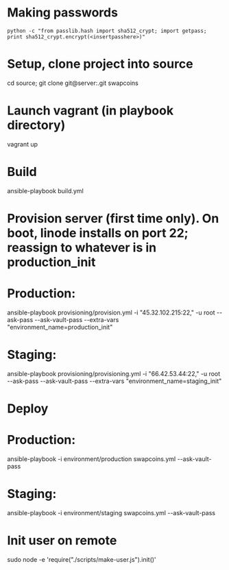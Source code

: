 # Making passwords
```
python -c "from passlib.hash import sha512_crypt; import getpass; print sha512_crypt.encrypt(<insertpasshere>)"
```

# Setup, clone project into source
cd source; git clone git@server:.git swapcoins

# Launch vagrant (in playbook directory)
vagrant up

# Build
ansible-playbook build.yml

# Provision server (first time only). On boot, linode installs on port 22; reassign to whatever is in production_init
# Production:
ansible-playbook provisioning/provision.yml -i "45.32.102.215:22," -u root --ask-pass --ask-vault-pass --extra-vars "environment_name=production_init"
# Staging:
ansible-playbook provisioning/provisioning.yml -i "66.42.53.44:22," -u root --ask-pass --ask-vault-pass --extra-vars "environment_name=staging_init"

# Deploy
# Production:
ansible-playbook -i environment/production swapcoins.yml --ask-vault-pass
# Staging:
ansible-playbook -i environment/staging swapcoins.yml --ask-vault-pass

# Init user on remote
sudo node -e 'require("./scripts/make-user.js").init()'
